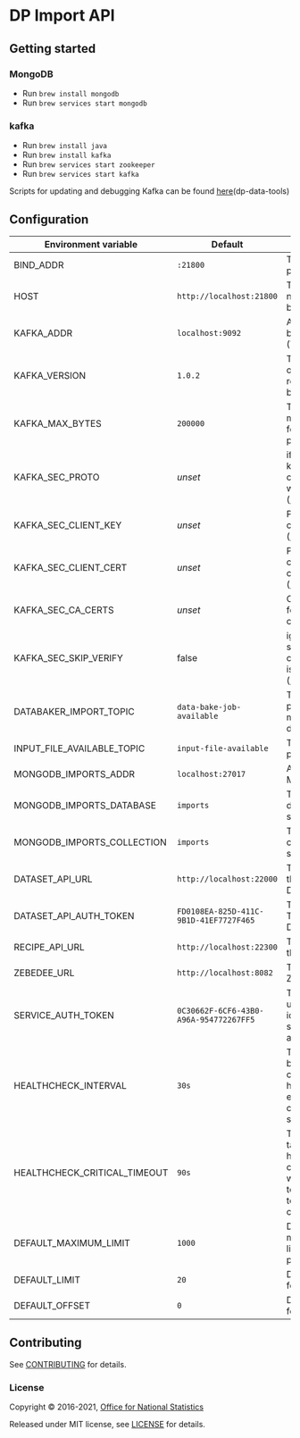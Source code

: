 # DP Import API

## Getting started

### MongoDB

* Run ```brew install mongodb```
* Run ```brew services start mongodb```

### kafka

* Run ```brew install java```
* Run ```brew install kafka```
* Run ```brew services start zookeeper```
* Run ```brew services start kafka```

Scripts for updating and debugging Kafka can be found [here](https://github.com/ONSdigital/dp-data-tools)(dp-data-tools)

## Configuration

| Environment variable         | Default                                   | Description
| ---------------------------- | ----------------------------------------- | -----------
| BIND_ADDR                    | `:21800`                                  | The host and port to bind to
| HOST                         | `http://localhost:21800`                  | The host name used to build URLs
| KAFKA_ADDR                   | `localhost:9092`                          | A list of kafka brokers (TLS-ready)
| KAFKA_VERSION                | `1.0.2`                                   | The version of (TLS-ready) Kafka being used
| KAFKA_MAX_BYTES              | `200000`                                  | The max message size for kafka producer
| KAFKA_SEC_PROTO              | _unset_                                   | if set to `TLS`, kafka connections will use TLS ([ref-1])
| KAFKA_SEC_CLIENT_KEY         | _unset_                                   | PEM for the client key ([ref-1])
| KAFKA_SEC_CLIENT_CERT        | _unset_                                   | PEM for the client certificate ([ref-1])
| KAFKA_SEC_CA_CERTS           | _unset_                                   | CA cert chain for the server cert ([ref-1])
| KAFKA_SEC_SKIP_VERIFY        | false                                     | ignores server certificate issues if `true` ([ref-1])
| DATABAKER_IMPORT_TOPIC       | `data-bake-job-available`                 | The topic to place messages to data-baker
| INPUT_FILE_AVAILABLE_TOPIC   | `input-file-available`                    | The topic to place V4 files
| MONGODB_IMPORTS_ADDR         | `localhost:27017`                         | Address of MongoDB
| MONGODB_IMPORTS_DATABASE     | `imports`                                 | The mongodb database to store imports
| MONGODB_IMPORTS_COLLECTION   | `imports`                                 | The mongodb collection to store imports
| DATASET_API_URL              | `http://localhost:22000`                  | The URL for the DatasetAPI
| DATASET_API_AUTH_TOKEN       | `FD0108EA-825D-411C-9B1D-41EF7727F465`    | The Auth Token for the DatasetAPI
| RECIPE_API_URL               | `http://localhost:22300`                  | The URL for the RecipeAPI
| ZEBEDEE_URL                  | `http://localhost:8082`                   | The URL Zebedee
| SERVICE_AUTH_TOKEN           | `0C30662F-6CF6-43B0-A96A-954772267FF5`    | The token used to identify this service when authenticating
| HEALTHCHECK_INTERVAL         | `30s`                                     | The time between calling healthcheck endpoints for check subsystems
| HEALTHCHECK_CRITICAL_TIMEOUT | `90s`                                     | The time taken for the health changes from warning state to critical due to subsystem check failures
| DEFAULT_MAXIMUM_LIMIT        | `1000`                                    | Default maximum limit for pagination
| DEFAULT_LIMIT                | `20`                                      | Default limit for pagination
| DEFAULT_OFFSET               | `0`                                       | Default offset for pagination

[ref-1]:  https://github.com/ONSdigital/dp-kafka/tree/main/examples#tls 'kafka TLS examples documentation'

## Contributing

See [CONTRIBUTING](CONTRIBUTING.md) for details.

### License

Copyright © 2016-2021, [Office for National Statistics](https://www.ons.gov.uk)

Released under MIT license, see [LICENSE](LICENSE.md) for details.
